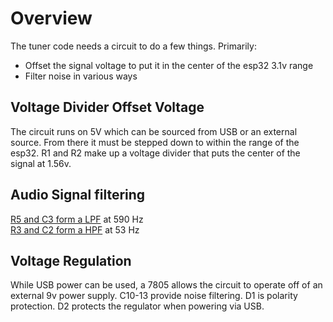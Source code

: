 # Overview

The tuner code needs a circuit to do a few things. Primarily:
- Offset the signal voltage to put it in the center of the esp32 3.1v range
- Filter noise in various ways

## Voltage Divider Offset Voltage
The circuit runs on 5V which can be sourced from USB or an external source.
From there it must be stepped down to within the range of the esp32. R1 and R2 make up a voltage divider that puts the center of the signal at 1.56v.

## Audio Signal filtering
[R5 and C3 form a LPF](https://en.wikipedia.org/wiki/Low-pass_filter "Low-pass filter: Wikipedia") at 590 Hz  
[R3 and C2 form a HPF](https://en.wikipedia.org/wiki/High-pass_filter "High-pass filter: Wikipedia") at 53 Hz

## Voltage Regulation
While USB power can be used, a 7805 allows the circuit to operate off of an external 9v power supply. C10-13 provide noise filtering.
D1 is polarity protection. D2 protects the regulator when powering via USB.
